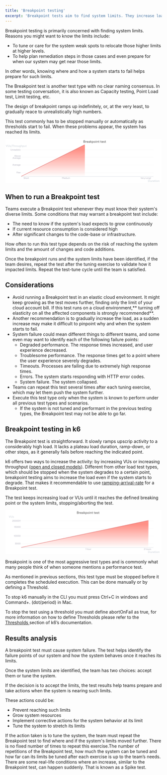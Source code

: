 ```yaml
---
title: 'Breakpoint testing'
excerpt: 'Breakpoint tests aim to find system limits. They increase load until the system fails.'
---
```


Breakpoint testing is primarily concerned with finding system limits. Reasons you might want to know the limits include: 

* To tune or care for the system weak spots to relocate those higher limits at higher levels.
* To help plan remediation steps in those cases and even prepare for when our system may get near those limits.

In other words, knowing where and how a system starts to fail helps prepare for such limits.

The Breakpoint test is another test type with no clear naming consensus.
In some testing conversation, it is also known as Capacity testing, Point Load test, Limit testing, etc.

The design of breakpoint ramps up indefinitely, or, at the very least, to gradually reace to unrealistically high numbers.

This test commonly has to be stopped manually or automatically as thresholds start to fail. When these problems appear, the system has reached its limits.

![Overview of a breakpoint test](images/chart-breakpoint-test-overview.png)

## When to run a Breakpoint test

Teams execute a Breakpoint test whenever they must know their system's diverse limits. Some conditions that may warrant a breakpoint test include:

* The need to know if the system's load expects to grow continuously
* If current resource consumption is considered high
* After significant changes to the code-base or infrastructure.

How often to run this test type depends on the risk of reaching the system limits and the amount of changes and code additions.

Once the breakpoint runs and the system limits have been identified, if the team desires, repeat the test after the tuning exercise to validate how it impacted limits. Repeat the test-tune cycle until the team is satisfied.

## Considerations

* Avoid running a Breakpoint test in an elastic cloud environment. It might keep growing as the test moves further, finding only the limit of your cloud account bill. If this test runs on a cloud environment,** turning off elasticity on all the affected components is strongly recommended**.
* Another recommendation is to gradually increase the load, as a sudden increase may make it difficult to pinpoint why and when the system starts to fail.
* System failure could mean different things to different teams, and some even may want to identify each of the following failure points:
    * Degraded performance. The response times increased, and user experience decreased.
    * Troublesome performance. The response times get to a point where the user experience severely degrades.
    * Timeouts. Processes are failing due to extremely high response times.
    * Errors. The system starts responding with HTTP error codes.
    * System failure. The system collapsed.
* Teams can repeat this test several times after each tuning exercise, which may let them  push the system further.
* Execute this test type only when the  system is known to perform under all previous test types and scenarios.
    * If the system is not tuned and performant in the previous testing types, the Breakpoint test may not be able to go far.

## Breakpoint testing in k6

The Breakpoint test is straightforward. It slowly ramps upscrip activity to a considerably high load. It lacks a plateau load duration, ramp-down, or other steps, as it generally fails before reaching the indicated point.

k6 offers two ways to increase the activity: by increasing VUs or increasing throughput ([open and closed models](/using-k6/scenarios/concepts/open-vs-closed/)). Different from other load test types, which should be stopped when the system degrades to a certain point, breakpoint testing aims to increase the load even if the system starts to degrade. That makes it recommendable to use [ramping-arrival-rate](/using-k6/scenarios/executors/ramping-arrival-rate/) for  a Breakpoint test.

The test keeps increasing load or VUs until it reaches the defined breaking point or the system limits, stopping/aborting the test.

![The shape of the breakpoint test as configured in the preceding script](images/chart-breakpoint-test-k6-script-example.png)

Breakpoint is one of the most aggressive test types and is commonly what many people think of when someone mentions a performance test.

As mentioned in previous sections, this test type must be stopped before it completes the scheduled execution. This can be done manually or by defining a Threshold.

To stop k6 manually in the CLI you must press Ctrl+C in windows and Command+. (dot/period) in Mac.

To stop the test using a threshold you must define abortOnFail as true, for more information on how to define Thresholds please refer to the [Thresholds ](https://k6.io/docs/using-k6/thresholds/)section of k6’s documentation.


## Results analysis

A breakpoint test must cause system failure.
The test helps identify the failure points of our system and how the system behaves once it reaches its limits.

Once the system limits are identified, the team has two choices: accept them or tune the system.

If the decision is to accept the limits, the test results help teams prepare and take actions when the system is nearing such limits. 

These actions could be:

* Prevent reaching such limits
* Grow system resources
* Implement corrective actions for the system behavior at its limit
* Tune the system to stretch its limits

If the action taken is to tune the system, the team must repeat the Breakpoint test to find where and if the system's limits moved further.
There is no fixed number of times to repeat this exercise.The number of repetitions of the Breakpoint test, how much the system can be tuned and how far can its limits be tuned after each exercise is up to the team’s needs.
There are some real-life conditions where an increase, similar to the Breakpoint test, can happen suddenly. That is known as a Spike test.

